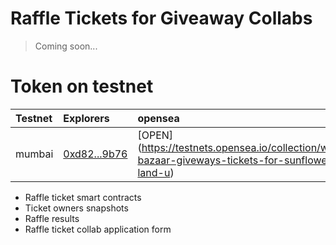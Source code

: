 # Raffle Tickets for Giveaway Collabs 
> Coming soon...


# Token on testnet

Testnet   | Explorers                     | opensea              | 
:-------- |:----------------------------- |:---------------------------------|
mumbai   | [0xd82...9b76](https://mumbai.polygonscan.com/address/0xd82b00f3fa4ee3d1683746ece93b8f9a1a799b76#code)| [OPEN] (https://testnets.opensea.io/collection/web3-bazaar-giveways-tickets-for-sunflowers-land-u) |



- Raffle ticket smart contracts
- Ticket owners snapshots
- Raffle results
- Raffle ticket collab application form
